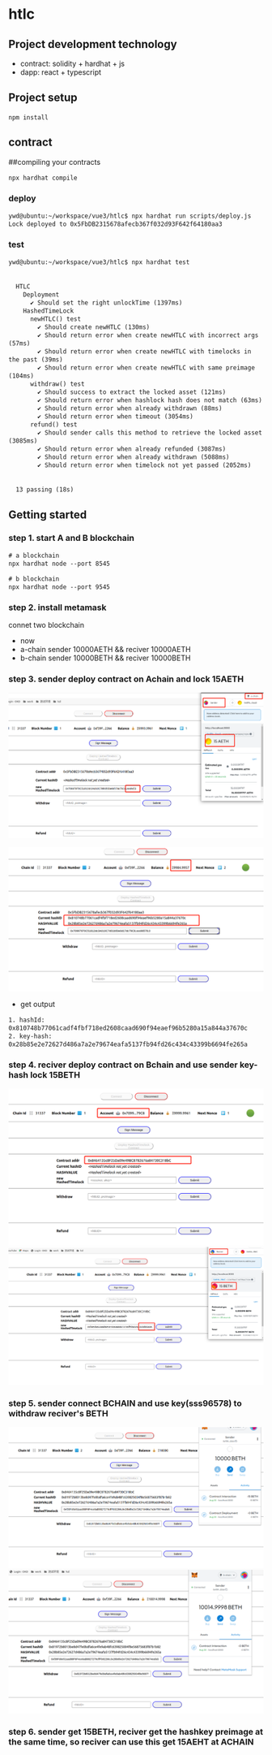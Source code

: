 # htlc

## Project development technology

* contract: solidity + hardhat + js
* dapp: react + typescript

## Project setup
```
npm install
```

## contract

##compiling your contracts
```
npx hardhat compile
```

### deploy

```
ywd@ubuntu:~/workspace/vue3/htlc$ npx hardhat run scripts/deploy.js
Lock deployed to 0x5FbDB2315678afecb367f032d93F642f64180aa3

```

### test
```
ywd@ubuntu:~/workspace/vue3/htlc$ npx hardhat test


  HTLC
    Deployment
      ✔ Should set the right unlockTime (1397ms)
    HashedTimeLock
      newHTLC() test
        ✔ Should create newHTLC (130ms)
        ✔ Should return error when create newHTLC with incorrect args (57ms)
        ✔ Should return error when create newHTLC with timelocks in the past (39ms)
        ✔ Should return error when create newHTLC with same preimage (104ms)
      withdraw() test
        ✔ Should success to extract the locked asset (121ms)
        ✔ Should return error when hashlock hash does not match (63ms)
        ✔ Should return error when already withdrawn (88ms)
        ✔ Should return error when timeout (3054ms)
      refund() test
        ✔ Should sender calls this method to retrieve the locked asset (3085ms)
        ✔ Should return error when already refunded (3087ms)
        ✔ Should return error when already withdrawn (5088ms)
        ✔ Should return error when timelock not yet passed (2052ms)


  13 passing (18s)

```

## Getting started


### step 1. start A and B blockchain


```
# a blockchain
npx hardhat node --port 8545
```

```
# b blockchain
npx hardhat node --port 9545
```

### step 2. install metamask

connet two blockchain

- now
- a-chain sender 10000AETH && reciver 10000AETH
- b-chain sender 10000BETH && reciver 10000BETH

### step 3. sender deploy contract on Achain and lock 15AETH

![Imgae test](./doc/image/locka.png)

![Imgae test](./doc/image/locka-s.png)


- get output
```
1. hashId: 0x810748b77061cadf4fbf718ed2608caad690f94eaef96b5280a15a844a37670c
2. key-hash: 0x28b85e2e72627d486a7a2e79674eafa5137fb94fd26c434c43399b6694fe265a
```

### step 4. reciver deploy contract on Bchain and use sender key-hash lock 15BETH


![Imgae test](./doc/image/b-d.png)
![Imgae test](./doc/image/b-lock.png)

### step 5. sender connect BCHAIN and use key(sss96578) to withdraw reciver's BETH

![Imgae test](./doc/image/s-get-b.png)
![Imgae test](./doc/image/s-getb-s.png)

### step 6. sender get 15BETH, reciver get the hashkey preimage at the same time, so reciver can use this get 15AEHT at ACHAIN